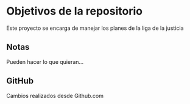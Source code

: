 # Objetivos de la repositorio

Este proyecto se encarga de manejar los planes de la liga de la justicia


## Notas
Pueden hacer lo que quieran...


## GitHub
Cambios realizados desde Github.com
